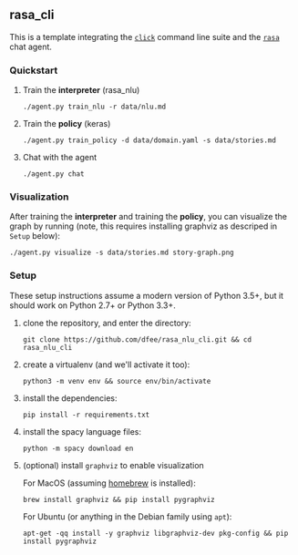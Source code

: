 ## rasa_cli

This is a template integrating the [`click`](https://github.com/pallets/click) command line suite and the [`rasa`](https://github.com/RasaHQ) chat agent.


### Quickstart

1. Train the **interpreter** (rasa_nlu)

    ```
    ./agent.py train_nlu -r data/nlu.md
    ```

2. Train the **policy** (keras)

    ```
    ./agent.py train_policy -d data/domain.yaml -s data/stories.md
    ```

3. Chat with the agent

    ```
    ./agent.py chat
    ```

### Visualization

After training the **interpreter** and training the **policy**, you can visualize the graph by running (note, this requires installing graphviz as descriped in `Setup` below):

```
./agent.py visualize -s data/stories.md story-graph.png
```

### Setup

These setup instructions assume a modern version of Python 3.5+, but it should work on Python 2.7+ or Python 3.3+.

1. clone the repository, and enter the directory:

    ```
    git clone https://github.com/dfee/rasa_nlu_cli.git && cd rasa_nlu_cli
    ```

2. create a virtualenv (and we'll activate it too):

    ```
    python3 -m venv env && source env/bin/activate
    ```

3. install the dependencies:

    ```
    pip install -r requirements.txt
    ```

4. install the spacy language files:

    ```
    python -m spacy download en
    ```

5. (optional) install `graphviz` to enable visualization

    For MacOS (assuming [homebrew](http://brew.sh) is installed):
    ```
    brew install graphviz && pip install pygraphviz
    ```

    For Ubuntu (or anything in the Debian family using `apt`):
    ```
    apt-get -qq install -y graphviz libgraphviz-dev pkg-config && pip install pygraphviz
    ```
